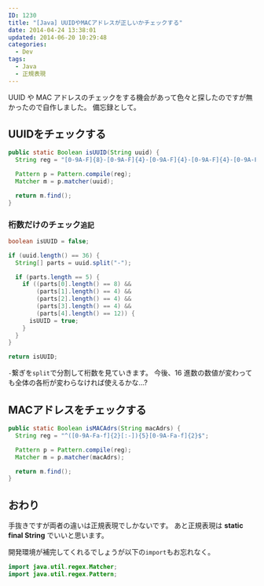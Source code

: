 ```yaml
---
ID: 1230
title: "[Java] UUIDやMACアドレスが正しいかチェックする"
date: 2014-04-24 13:38:01
updated: 2014-06-20 10:29:48
categories:
  - Dev
tags:
  - Java
  - 正規表現
---
```


UUID や MAC アドレスのチェックをする機会があって色々と探したのですが無かったので自作しました。
備忘録として。

<!--more-->
<h2>UUIDをチェックする</h2>

```java
public static Boolean isUUID(String uuid) {
  String reg = "[0-9A-F]{8}-[0-9A-F]{4}-[0-9A-F]{4}-[0-9A-F]{4}-[0-9A-F]{12}";

  Pattern p = Pattern.compile(reg);
  Matcher m = p.matcher(uuid);

  return m.find();
}
```

<h3>桁数だけのチェック<small>追記</small></h3>

```java
boolean isUUID = false;

if (uuid.length() == 36) {
  String[] parts = uuid.split("-");

  if (parts.length == 5) {
    if ((parts[0].length() == 8) &&
        (parts[1].length() == 4) &&
        (parts[2].length() == 4) &&
        (parts[3].length() == 4) &&
        (parts[4].length() == 12)) {
      isUUID = true;
    }
  }
}

return isUUID;
```

<code>-</code>繋ぎを<code>split</code>で分割して桁数を見ていきます。
今後、16 進数の数値が変わっても全体の各桁が変わらなければ使えるかな…?

<h2>MACアドレスをチェックする</h2>

```java
public static Boolean isMACAdrs(String macAdrs) {
  String reg = "^([0-9A-Fa-f]{2}[:-]){5}[0-9A-Fa-f]{2}$";

  Pattern p = Pattern.compile(reg);
  Matcher m = p.matcher(macAdrs);

  return m.find();
}
```

<h2>おわり</h2>
手抜きですが両者の違いは正規表現でしかないです。
あと正規表現は <b>static final String</b> でいいと思います。

開発環境が補完してくれるでしょうが以下の<code>import</code>もお忘れなく。

```java
import java.util.regex.Matcher;
import java.util.regex.Pattern;
```
